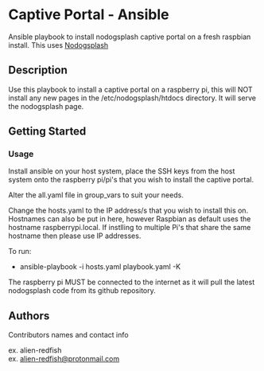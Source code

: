# Captive Portal - Ansible

Ansible playbook to install nodogsplash captive portal on a fresh raspbian install. This uses [Nodogsplash](https://github.com/nodogsplash/nodogsplash)

## Description

Use this playbook to install a captive portal on a raspberry pi, this will NOT install any new pages in the /etc/nodogsplash/htdocs directory. It will serve the nodogsplash page.

## Getting Started

### Usage

Install ansible on your host system, place the SSH keys from the host system onto the raspberry pi/pi's that you wish to install the captive portal.

Alter the all.yaml file in group_vars to suit your needs.

Change the hosts.yaml to the IP address/s that you wish to install this on. Hostnames can also be put in here, however Raspbian as default uses the hostname raspberrypi.local. If instlling to multiple Pi's that share the same hostname then please use IP addresses.

To run:

* ansible-playbook -i hosts.yaml playbook.yaml -K

The raspberry pi MUST be connected to the internet as it will pull the latest nodogsplash code from its github repository.

## Authors

Contributors names and contact info

ex. alien-redfish  
ex. alien-redfish@protonmail.com
